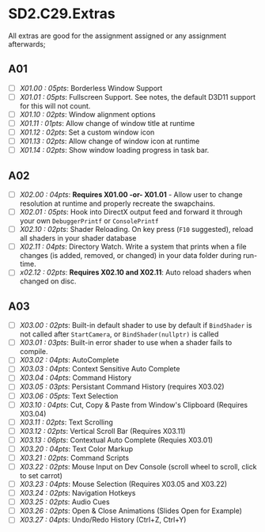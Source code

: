 SD2.C29.Extras
======

All extras are good for the assignment assigned or any assignment afterwards;

## A01
- [ ] *X01.00 : 05pts*:  Borderless Window Support
- [ ] *X01.01 : 05pts*:  Fullscreen Support.  See notes, the default D3D11 support for this will not count.
- [ ] *X01.10 : 02pts*:  Window alignment options
- [ ] *X01.11 : 01pts*:  Allow change of window title at runtime
- [ ] *X01.12 : 02pts*:  Set a custom window icon
- [ ] *X01.13 : 02pts*:  Allow change of window icon at runtime
- [ ] *X01.14 : 02pts*:  Show window loading progress in task bar. 

## A02
- [ ] *X02.00 : 04pts*:  **Requires X01.00 -or- X01.01** - Allow user to change resolution at runtime and properly recreate the swapchains.
- [ ] *X02.01 : 05pts*:  Hook into DirectX output feed and forward it through your own `DebuggerPrintf` or `ConsolePrintf`
- [ ] *X02.10 : 02pts*:  Shader Reloading.  On key press (`F10` suggested), reload all shaders in your shader database 
- [ ] *X02.11 : 04pts*:  Directory Watch.  Write a system that prints when a file changes (is added, removed, or changed) in your data folder during run-time. 
- [ ] *x02.12 : 02pts*:  **Requires X02.10 and X02.11**:  Auto reload shaders when changed on disc.   

## A03
- [ ] *X03.00 : 02pts*: Built-in default shader to use by default if `BindShader` is not called after `StartCamera`, or `BindShader(nullptr)` is called
- [ ] *X03.01 : 03pts*: Built-in error shader to use when a shader fails to compile.   
- [ ] *X03.02 : 04pts*: AutoComplete
- [ ] *X03.03 : 04pts*: Context Sensitive Auto Complete
- [ ] *X03.04 : 04pts*: Command History
- [ ] *X03.05 : 03pts*: Persistant Command History (requires X03.02)
- [ ] *X03.06 : 05pts*: Text Selection 
- [ ] *X03.10 : 04pts*: Cut, Copy & Paste from Window's Clipboard (Requires X03.04)
- [ ] *X03.11 : 02pts*: Text Scrolling
- [ ] *X03.12 : 02pts*: Vertical Scroll Bar (Requires X03.11)
- [ ] *X03.13 : 06pts*: Contextual Auto Complete (Requies X03.01)
- [ ] *X03.20 : 04pts*: Text Color Markup
- [ ] *X03.21 : 02pts*: Command Scripts
- [ ] *X03.22 : 02pts*: Mouse Input on Dev Console (scroll wheel to scroll, click to set carrot)
- [ ] *X03.23 : 04pts*: Mouse Selection (Requires X03.05 and X03.22)
- [ ] *X03.24 : 02pts*: Navigation Hotkeys 
- [ ] *X03.25 : 02pts*: Audio Cues
- [ ] *X03.26 : 02pts*: Open & Close Animations (Slides Open for Example)
- [ ] *X03.27 : 04pts*: Undo/Redo History (Ctrl+Z, Ctrl+Y)

